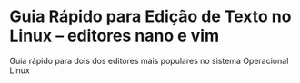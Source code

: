 # Guia Rápido para Edição de Texto no Linux – editores nano e vim
Guia rápido para dois dos editores mais populares no sistema Operacional Linux
